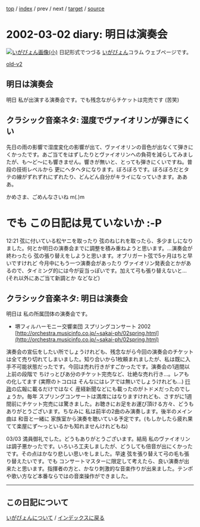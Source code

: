 [top](https://igapyon.github.io/diary/) 
 / [index](https://igapyon.github.io/diary/2002/index.html) 
 / prev 
 / next 
 / [target](https://igapyon.github.io/diary/2002/ig020302.html) 
 / [source](https://github.com/igapyon/diary/blob/gh-pages/2002/ig020302.html.src.md) 

2002-03-02 diary: 明日は演奏会
=====================================================================================================
[![いがぴょん画像(小)](https://igapyon.github.io/diary/images/iga200306s.jpg "いがぴょん")](https://igapyon.github.io/diary/memo/memoigapyon.html) 日記形式でつづる [いがぴょん](https://igapyon.github.io/diary/memo/memoigapyon.html)コラム ウェブページです。

[old-v2](ig020302-orig.html)

## 明日は演奏会

明日 私が出演する演奏会です。でも残念ながらチケットは完売です (苦笑)


## クラシック音楽ネタ: 湿度でヴァイオリンが弾きにくい

先日の雨の影響で湿度変化の影響が出て、ヴァイオリンの音色が出なくて弾きにくかったです。あご当てをはずしたりとヴァイオリンへの負荷を減らしてみましたが、も～ど～にも響きません。響きが無いと、とっても弾きにくいですね。普段の技術レベルから 更にヘタヘタになります。ぼろぼろです。ぼろぼろだとタテの線がずれずれにずれたり、どんどん自分がキライになっていきます。あああ。

かめさま、ごめんなさいね m(_._)m
# でも この日記は見ていないか :-P

12:21 弦に付いている松ヤニを取ったり 弦のねじれを取ったら、多少ましになりました。何とか明日の演奏会までに調整を積み重ねようと思います。…演奏会が終わったら 弦の張り替えをしようと思います。オブリガート弦で5ヶ月はちと早いですけれど 今月中にもう一つ演奏会があったり ヴァイオリン発表会とかがあるので、タイミング的には今が妥当っぽいです。加えて弓も張り替えないと… (それ以外にあご当て新調とか などなど)

## クラシック音楽ネタ: 明日は演奏会

明日は 私の所属団体の演奏会です。

* 堺フィルハーモニー交響楽団 スプリングコンサート 2002
  [http://orchestra.musicinfo.co.jp/~sakai-ph/02spring.html](http://orchestra.musicinfo.co.jp/~sakai-ph/02spring.html)

演奏会の宣伝をしたい所でしょうけれども、残念ながら今回の演奏会のチケットは全て売り切れてしまいました。知り合いから1枚頼まれましたが、私は既に入手不可能状態だったです。今回は売れ行きがすごかったです。演奏会の1週間以上前の段階で ちけっとぴあ分のチケット完売など、壮絶な売れ行き…。レアもの化してます (実際のトコロは そんなにはレアでは無いでしょうけれども…) [行政](http://www.city.sakai.osaka.jp/)の広報に載るだけではなく 産経新聞などにも載ったのがトドメだったのでしょうか。毎年 スプリングコンサートは満席にはなりますけれども、さすがに1週間前にチケット完売には驚きました。お聴きにお足をお運び頂ける方々、どうもありがとうございます。ちなみに 私は前半の2曲のみ演奏します。後半のメイン曲は 和音と一緒に 家族室から演奏を聴いている予定です。(もしかしたら疲れ果てて楽屋にず～っといるかも知れませんけれどもね)

03/03 満員御礼でした。どうもありがとうございます。結局 私のヴァイオリンは調子悪かったです。いろいろ工夫しましたが、どうしても倍音が出にくかったです。その点はかなり悲しい思いをしました。早速 弦を張り替えて弓の毛も張り替えたいです。でも コンサートマスターに限定して考えたら、良い演奏が出来たと思います。指揮者の方と、かなり刺激的な音楽作りが出来ました。テンポや歌い方など本番ならではの音楽操作ができました。


----------------------------------------------------------------------------------------------------

## この日記について
[いがぴょんについて](https://igapyon.github.io/diary/memo/memoigapyon.html) / [インデックスに戻る](https://igapyon.github.io/diary/idxall.html)
